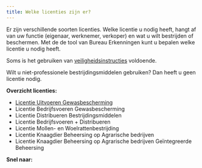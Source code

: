 ```yaml
---
title: Welke licenties zijn er?
---
```

Er zijn verschillende soorten licenties. Welke licentie u nodig heeft, hangt af van uw functie (eigenaar, werknemer, verkoper) en wat u wilt bestrijden of beschermen. Met de de tool van Bureau Erkenningen kunt u bepalen welke licentie u nodig heeft.

Soms is het gebruiken van [veiligheidsinstructies](/licenties/welke-licenties-zijn-er/veiligheidsinstructies) voldoende. 

Wilt u niet-professionele bestrijdingsmiddelen gebruiken? Dan heeft u geen licentie nodig. 

**Overzicht licenties:**

* [Licentie Uitvoeren Gewasbescherming](/licenties/welke-licenties-zijn-er/licentie-uitvoeren-gewasbescherming)
* Licentie Bedrijfsvoeren Gewasbescherming
* Licentie Distribueren Bestrijdingsmiddelen
* Licentie Bedrijfsvoeren + Distribueren
* Licentie Mollen- en Woelrattenbestrijding
* Licentie Knaagdier Beheersing op Agrarische bedrijven 
* Licentie Knaagdier Beheersing op Agrarische bedrijven Geïntegreerde Beheersing

**Snel naar:**

<link-container>
<link-button link='{"name": "Welke licentie heb ik nodig?","url": "/licenties/licentie-tool"}'></link-button>
<link-button link='{"name": "Licentie aanvragen","url": "/licenties/licentie-aanvragen"}' ></link-button>
<link-button link='{"name": "Veiligheidsinstructies","url": "/licenties/veiligheidsinstructies"}' ></link-button>
</link-container>
